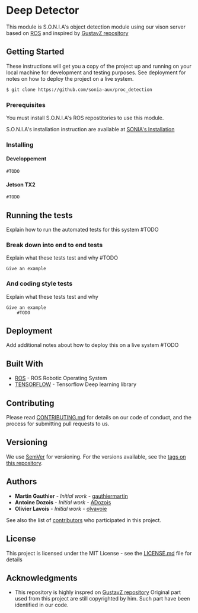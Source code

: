 # Deep Detector

This module is S.O.N.I.A's object detection module using our vison server based on [ROS](http://www.ros.org/) and inspired by [GustavZ repository](https://github.com/GustavZ?tab=repositories)

## Getting Started

These instructions will get you a copy of the project up and running on your local machine for development and testing purposes. See deployment for notes on how to deploy the project on a live system.

```bash
$ git clone https://github.com/sonia-auv/proc_detection
```

### Prerequisites

You must install S.O.N.I.A's ROS repostitories to use this module.

S.O.N.I.A's installation instruction are available at [SONIA's Installation](https://sonia-auv.readthedocs.io/user/installation/)

### Installing

#### Developpement
    #TODO

#### Jetson TX2
    #TODO

## Running the tests

Explain how to run the automated tests for this system
    #TODO

### Break down into end to end tests

Explain what these tests test and why
    #TODO

```
Give an example
```

### And coding style tests

Explain what these tests test and why

```
Give an example
    #TODO
```

## Deployment

Add additional notes about how to deploy this on a live system
    #TODO

## Built With

* [ROS](http://www.ros.org/) - ROS Robotic Operating System
* [TENSORFLOW](http://tensorflow.com) - Tensorflow Deep learning library


## Contributing

Please read [CONTRIBUTING.md](https://gist.github.com/PurpleBooth/b24679402957c63ec426) for details on our code of conduct, and the process for submitting pull requests to us.

## Versioning

We use [SemVer](http://semver.org/) for versioning. For the versions available, see the [tags on this repository](https://github.com/your/project/tags).

## Authors

* **Martin Gauthier** - *Initial work* - [gauthiermartin](https://github.com/gauthiermartin)
* **Antoine Dozois** - *Initial work* - [ADozois](https://github.com/ADozois)
* **Olivier Lavois** - *Initial work* - [olvavoie](https://github.com/olavoie)

See also the list of [contributors](https://github.com/your/project/contributors) who participated in this project.

## License

This project is licensed under the MIT License - see the [LICENSE.md](LICENSE.md) file for details

## Acknowledgments

* This repository is highly inspred on [GustavZ repository](https://github.com/GustavZ?tab=repositories) Original part used from this project are still copyrighted by him. Such part have been identified in our code.

